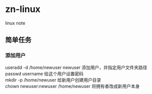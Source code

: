 # zn-linux
linux note

## 简单任务
### 添加用户
useradd -d /home/newuser newuser 添加用户，并指定用户文件夹路径  
passwd username 给这个用户设置密码  
mkdir -p /home/newuser 给新用户创建用户目录  
chown newuser:newuser /home/newuser 将拥有者改成新用户本身  
